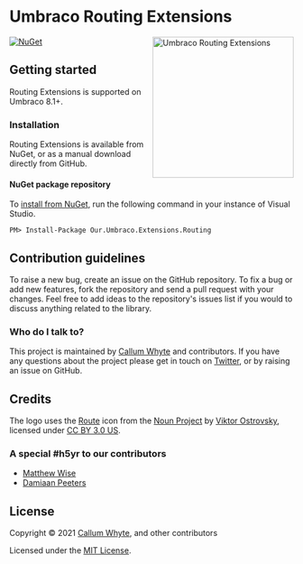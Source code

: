 # Umbraco Routing Extensions

<img src="docs/img/logo.png?raw=true" alt="Umbraco Routing Extensions" width="250" align="right" />

[![NuGet](https://img.shields.io/nuget/v/Our.Umbraco.Extensions.Routing.svg)](https://www.nuget.org/packages/Our.Umbraco.Extensions.Routing/)

## Getting started

Routing Extensions is supported on Umbraco 8.1+.

### Installation

Routing Extensions is available from NuGet, or as a manual download directly from GitHub.

#### NuGet package repository

To [install from NuGet](https://www.nuget.org/packages/Our.Umbraco.Extensions.Routing/), run the following command in your instance of Visual Studio.

    PM> Install-Package Our.Umbraco.Extensions.Routing

## Contribution guidelines

To raise a new bug, create an issue on the GitHub repository. To fix a bug or add new features, fork the repository and send a pull request with your changes. Feel free to add ideas to the repository's issues list if you would to discuss anything related to the library.

### Who do I talk to?

This project is maintained by [Callum Whyte](https://callumwhyte.com/) and contributors. If you have any questions about the project please get in touch on [Twitter](https://twitter.com/callumbwhyte), or by raising an issue on GitHub.

## Credits

The logo uses the [Route](https://thenounproject.com/term/route/641107/) icon from the [Noun Project](https://thenounproject.com) by [Viktor Ostrovsky](https://thenounproject.com/vostrovsky/), licensed under [CC BY 3.0 US](https://creativecommons.org/licenses/by/3.0/us/).

### A special #h5yr to our contributors

* [Matthew Wise](https://github.com/Matthew-Wise)
* [Damiaan Peeters](https://github.com/dampee)

## License

Copyright &copy; 2021 [Callum Whyte](https://callumwhyte.com/), and other contributors

Licensed under the [MIT License](LICENSE.md).